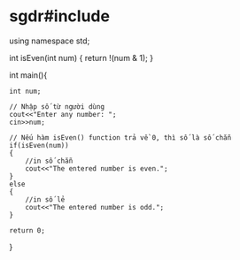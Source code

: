 # sgdr#include <iostream>
using namespace std;
 
int isEven(int num)
{
    return !(num & 1);
}
 
int main(){
 
    int num;
 
    // Nhập số từ người dùng
    cout<<"Enter any number: ";
    cin>>num;
 
    // Nếu hàm isEven() function trả về 0, thì số là số chẵn
    if(isEven(num))
    {
        //in số chẵn
        cout<<"The entered number is even.";
    }
    else
    {
        //in số lẻ
        cout<<"The entered number is odd.";
    }
 
    return 0;
 
}
 
